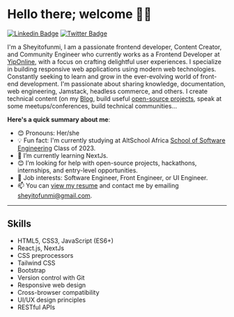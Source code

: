 # Hello there; welcome 👋🏾

[![Linkedin Badge](https://img.shields.io/badge/-sheyitofunmi-blue?style=for-the-badge&logo=Linkedin&logoColor=white&link=https://www.linkedin.com/in/ajewole-j-oluwaseyi-71b726235/)](https://www.linkedin.com/in/ajewole-j-oluwaseyi-71b726235/) [![Twitter Badge](https://img.shields.io/badge/-@sheyitofunmi-1ca0f1?style=for-the-badge&logo=twitter&logoColor=white&link=https://twitter.com/sheyitofunmi)](https://twitter.com/sheyitofunmi)

I'm a Sheyitofunmi, I am a passionate frontend developer, Content Creator, and Community Engineer who currently works as a Frontend Developer at [YipOnline](https://www.yiponline.com/), with a focus on crafting delightful user experiences. I specialize in building responsive web applications using modern web technologies. Constantly seeking to learn and grow in the ever-evolving world of front-end development.  I'm passionate about sharing knowledge, documentation, web engineering, Jamstack, headless commerce, and others. I create technical content (on my [Blog](https://medium.com/@sheyitofunmi22), build useful [open-source projects](https://github.com/AritDeveloperCircle/findyourpeople), speak at some meetups/conferences, build technical communities...

**Here's a quick summary about me**:

- 😊 Pronouns: Her/she
- 💡 Fun fact: I'm currently studying at AltSchool Africa [School of Software Engineering](https://altschoolafrica.com/schools/engineering) Class of 2023.
- 🌱 I’m currently learning NextJs.
- 😊 I’m looking for help with open-source projects, hackathons, internships, and entry-level opportunities.
- 💼 Job interests: Software Engineer, Front Engineer, or UI Engineer.
- 📫 You can [view my resume](https://flowcv.com/resume/uw2p8logp7) and contact me by emailing sheyitofunmi@gmail.com.

---

 ## Skills

- HTML5, CSS3, JavaScript (ES6+)
- React.js, NextJs
- CSS preprocessors
- Tailwind CSS
- Bootstrap
- Version control with Git
- Responsive web design
- Cross-browser compatibility
- UI/UX design principles
- RESTful APIs

